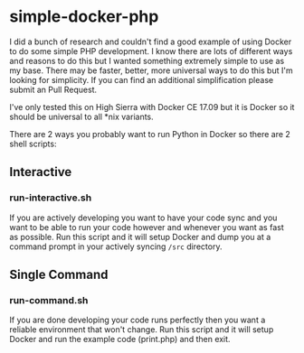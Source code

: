 # simple-docker-php

I did a bunch of research and couldn't find a good example of using Docker to do some simple PHP development. I know there are lots of different ways and reasons to do this but I wanted something extremely simple to use as my base. There may be faster, better, more universal ways to do this but I'm looking for simplicity. If you can find an additional simplification please submit an Pull Request.

I've only tested this on High Sierra with Docker CE 17.09 but it is Docker so it should be universal to all *nix variants.

There are 2 ways you probably want to run Python in Docker so there are 2 shell scripts:

## Interactive

### run-interactive.sh

If you are actively developing you want to have your code sync and you want to be able to run your code however and whenever you want as fast as possible. Run this script and it will setup Docker and dump you at a command prompt in your actively syncing `/src` directory. 

## Single Command

### run-command.sh

If you are done developing your code runs perfectly then you want a reliable environment that won't change. Run this script and it will setup Docker and run the example code (print.php) and then exit.